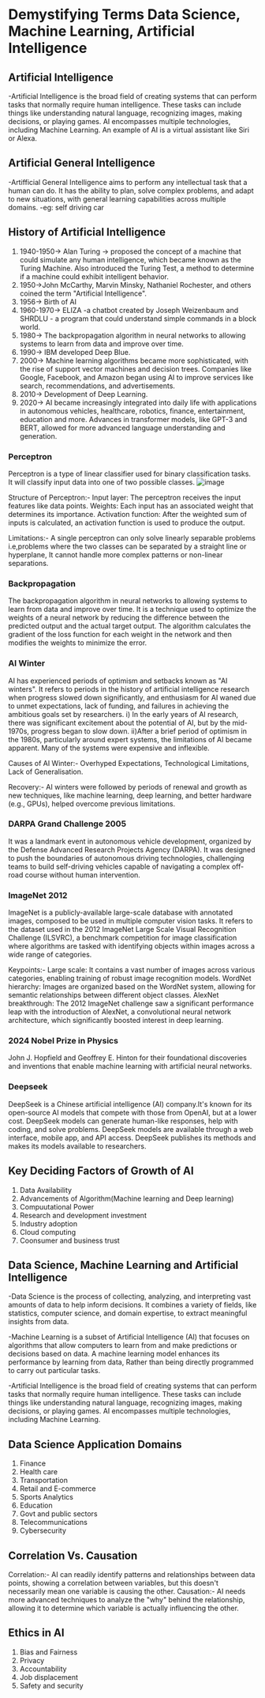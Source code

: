 # Demystifying Terms Data Science, Machine Learning, Artificial Intelligence
## Artificial Intelligence
-Artificial Intelligence is the broad field of creating systems that can perform tasks that normally require human intelligence. These tasks can include things like understanding natural language, recognizing images, making decisions, or playing games. AI encompasses multiple technologies, including Machine Learning.
An example of AI is a virtual assistant like Siri or Alexa.
## Artificial General Intelligence
-Artifficial General Intelligence aims to perform any intellectual task that a human can do. It has the ability to plan, solve complex problems, and adapt to new situations, with general learning capabilities across multiple domains.
-eg: self driving car
## History of Artificial Intelligence
1) 1940-1950-> Alan Turing -> proposed the concept of a machine that could simulate any human intelligence, which became known as the Turing Machine. Also introduced the Turing Test, a method to determine if a machine could exhibit intelligent behavior.
2) 1950->John McCarthy, Marvin Minsky, Nathaniel Rochester, and others coined the term "Artificial Intelligence".
3) 1956-> Birth of AI
4) 1960-1970-> ELIZA -a chatbot created by Joseph Weizenbaum and SHRDLU - a program that could understand simple commands in a block world.
5) 1980-> The backpropagation algorithm in neural networks to  allowing systems to learn from data and improve over time.
6) 1990-> IBM developed Deep Blue.
7) 2000-> Machine learning algorithms became more sophisticated, with the rise of support vector machines and decision trees.
Companies like Google, Facebook, and Amazon began using AI to improve services like search, recommendations, and advertisements.
8) 2010-> Development of Deep Learning.
9) 2020-> AI became increasingly integrated into daily life with applications in autonomous vehicles, healthcare, robotics, finance, entertainment, education and more.
Advances in transformer models, like GPT-3 and BERT, allowed for more advanced language understanding and generation.
### Perceptron
Perceptron is a type of linear classifier used for binary classification tasks. It will classify input data into one of two possible classes.
![image](https://github.com/user-attachments/assets/900994bf-d547-4a9a-a10e-bb5ac23e8131)


Structure of Perceptron:-
Input layer: The perceptron receives the input features like data points.
Weights: Each input has an associated weight that determines its importance.
Activation function: After the weighted sum of inputs is calculated, an activation function is used to produce the output.

Limitations:-
A single perceptron can only solve linearly separable problems i.e,problems where the two classes can be separated by a straight line or hyperplane, It cannot handle more complex patterns or non-linear separations.

### Backpropagation
The backpropagation algorithm in neural networks to  allowing systems to learn from data and improve over time.
It is a technique used to optimize the weights of a neural network by reducing the difference between the predicted output and the actual target output. The algorithm calculates the gradient of the loss function for each weight in the network and then modifies the weights to minimize the error.

### AI Winter
AI has experienced periods of optimism and setbacks known as "AI winters".
It refers to periods in the history of artificial intelligence research when progress slowed down significantly, and enthusiasm for AI waned due to unmet expectations, lack of funding, and failures in achieving the ambitious goals set by researchers.
i) In the early years of AI research, there was significant excitement about the potential of AI, but by the mid-1970s, progress began to slow down.
ii)After a brief period of optimism in the 1980s, particularly around expert systems, the limitations of AI became apparent. Many of the systems were expensive and inflexible.

Causes of AI Winter:-
Overhyped Expectations, Technological Limitations, Lack of Generalisation.

Recovery:-
AI winters were followed by periods of renewal and growth as new techniques, like machine learning, deep learning, and better hardware (e.g., GPUs), helped overcome previous limitations. 
### DARPA Grand Challenge 2005
It was a landmark event in autonomous vehicle development, organized by the Defense Advanced Research Projects Agency (DARPA).
It was designed to push the boundaries of autonomous driving technologies, challenging teams to build self-driving vehicles capable of navigating a complex off-road course without human intervention.

### ImageNet 2012
ImageNet is a publicly-available large-scale database with annotated images, composed to be used in multiple computer vision tasks.
It refers to the dataset used in the 2012 ImageNet Large Scale Visual Recognition Challenge (ILSVRC), a benchmark competition for image classification where algorithms are tasked with identifying objects within images across a wide range of categories.

Keypoints:-
Large scale: It contains a vast number of images across various categories, enabling training of robust image recognition models. 
WordNet hierarchy: Images are organized based on the WordNet system, allowing for semantic relationships between different object classes. 
AlexNet breakthrough: The 2012 ImageNet challenge saw a significant performance leap with the introduction of AlexNet, a convolutional neural network architecture, which significantly boosted interest in deep learning. 

### 2024 Nobel Prize in Physics
John J. Hopfield and Geoffrey E. Hinton for their foundational discoveries and inventions that enable machine learning with artificial neural networks.

### Deepseek
DeepSeek is a Chinese artificial intelligence (AI) company.It's known for its open-source AI models that compete with those from OpenAI, but at a lower cost. 
DeepSeek models can generate human-like responses, help with coding, and solve problems.
DeepSeek models are available through a web interface, mobile app, and API access. 
DeepSeek publishes its methods and makes its models available to researchers.

## Key Deciding Factors of Growth of AI
1. Data Availability
2. Advancements of Algorithm(Machine learning and Deep learning)
3. Compuutational Power
4. Research and development investment
5. Industry adoption
6. Cloud computing
7. Coonsumer and business trust

## Data Science, Machine Learning and Artificial Intelligence
-Data Science is the process of collecting, analyzing, and interpreting vast amounts of data to help inform decisions. It combines a variety of fields, like statistics, computer science, and domain expertise, to extract meaningful insights from data.

-Machine Learning is a subset of Artificial Intelligence (AI) that focuses on algorithms that allow computers to learn from and make predictions or decisions based on data. A machine learning model enhances its performance by learning from data, Rather than being directly programmed to carry out particular tasks.

-Artificial Intelligence is the broad field of creating systems that can perform tasks that normally require human intelligence. These tasks can include things like understanding natural language, recognizing images, making decisions, or playing games. AI encompasses multiple technologies, including Machine Learning.

## Data Science Application Domains
1. Finance
2. Health care
3. Transportation
4. Retail and E-commerce
5. Sports Analytics
6. Education
7. Govt and public sectors
8. Telecommunications
9. Cybersecurity

## Correlation Vs. Causation
Correlation:-
AI can readily identify patterns and relationships between data points, showing a correlation between variables, but this doesn't necessarily mean one variable is causing the other. 
Causation:-
AI needs more advanced techniques to analyze the "why" behind the relationship, allowing it to determine which variable is actually influencing the other. 

## Ethics in AI
1. Bias and Fairness
2. Privacy
3. Accountability
4. Job displacement
5. Safety and security
